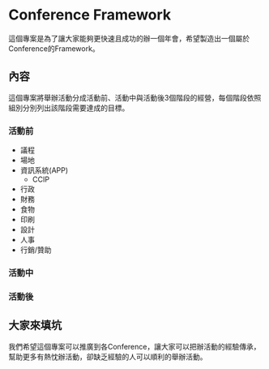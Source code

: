 Conference Framework
=====================

這個專案是為了讓大家能夠更快速且成功的辦一個年會，希望製造出一個屬於Conference的Framework。

## 內容
這個專案將舉辦活動分成活動前、活動中與活動後3個階段的經營，每個階段依照組別分別列出該階段需要達成的目標。

### 活動前
- 議程
- 場地
- 資訊系統(APP)
    - CCIP
- 行政
- 財務
- 食物
- 印刷
- 設計
- 人事
- 行銷/贊助


### 活動中
### 活動後

## 大家來填坑
我們希望這個專案可以推廣到各Conference，讓大家可以把辦活動的經驗傳承，幫助更多有熱忱辦活動，卻缺乏經驗的人可以順利的舉辦活動。
